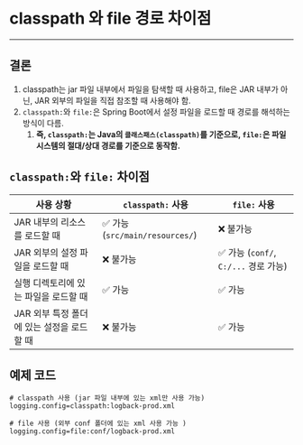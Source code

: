 # classpath 와 file 경로 차이점

---

>
>
>

## 결론

1. classpath는 jar 파일 내부에서 파일을 탐색할 때 사용하고, file은 JAR 내부가 아닌, JAR 외부의 파일을 직접 참조할 때 사용해야 함.
2. `classpath:`와 `file:`은 Spring Boot에서 설정 파일을 로드할 때 경로를 해석하는 방식이 다름.
   1. **즉, `classpath:`는 Java의 `클래스패스(classpath)`를 기준으로, `file:`은 파일 시스템의 절대/상대 경로를 기준으로 동작함.**

## `classpath:`와 `file:` 차이점

| 사용 상황                                  | `classpath:` 사용              | `file:` 사용                         |
| ------------------------------------------ | ------------------------------ | ------------------------------------ |
| JAR 내부의 리소스를 로드할 때              | ✅ 가능 (`src/main/resources/`) | ❌ 불가능                             |
| JAR 외부의 설정 파일을 로드할 때           | ❌ 불가능                       | ✅ 가능 (`conf/`, `C:/...` 경로 가능) |
| 실행 디렉토리에 있는 파일을 로드할 때      | ✅ 가능                         | ✅ 가능                               |
| JAR 외부 특정 폴더에 있는 설정을 로드할 때 | ❌ 불가능                       | ✅ 가능                               |

## 예제 코드

```properties
# classpath 사용 (jar 파일 내부에 있는 xml만 사용 가능)
logging.config=classpath:logback-prod.xml

# file 사용 (외부 conf 폴더에 있는 xml 사용 가능 )
logging.config=file:conf/logback-prod.xml
```

